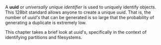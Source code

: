 A **uuid** or *universally unique identifier* is used to uniquely identify objects. This 128bit standard allows anyone to create a unique *uuid*. That is, the number of *uuid's* that can be generated is so large that the probability of generating a duplicate is extremely low.

This chapter takes a brief look at *uuid*'s, specifically in the context of identifying partitions and filesystems.

